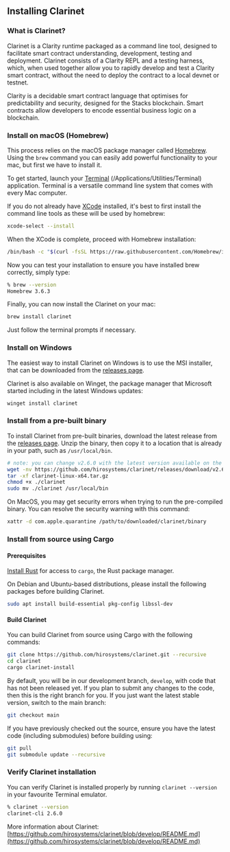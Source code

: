## Installing Clarinet

### What is Clarinet?

Clarinet is a Clarity runtime packaged as a command line tool, designed to facilitate smart contract understanding, development, testing and deployment. Clarinet consists of a Clarity REPL and a testing harness, which, when used together allow you to rapidly develop and test a Clarity smart contract, without the need to deploy the contract to a local devnet or testnet.

Clarity is a decidable smart contract language that optimises for predictability and security, designed for the Stacks blockchain. Smart contracts allow developers to encode essential business logic on a blockchain.

### Install on macOS (Homebrew)

This process relies on the macOS package manager called [Homebrew](https://brew.sh/). Using the `brew` command you can easily add powerful functionality to your mac, but first we have to install it.

To get started, launch your [Terminal](https://support.apple.com/en-ph/guide/terminal/welcome/mac) (/Applications/Utilities/Terminal) application. Terminal is a versatile command line system that comes with every Mac computer.

If you do not already have [XCode](https://developer.apple.com/xcode/) installed, it's best to first install the command line tools as these will be used by homebrew:

```bash
xcode-select --install
```

When the XCode is complete, proceed with Homebrew installation:

```bash
/bin/bash -c "$(curl -fsSL https://raw.githubusercontent.com/Homebrew/install/master/install.sh)"
```

Now you can test your installation to ensure you have installed brew correctly, simply type:

```bash
% brew --version
Homebrew 3.6.3
```

Finally, you can now install the Clarinet on your mac:

```bash
brew install clarinet
```

Just follow the terminal prompts if necessary.

### Install on Windows

The easiest way to install Clarinet on Windows is to use the MSI installer, that can be downloaded from the [releases page](https://github.com/hirosystems/clarinet/releases).

Clarinet is also available on Winget, the package manager that Microsoft started including in the latest Windows updates:

```powershell
winget install clarinet
```

### Install from a pre-built binary

To install Clarinet from pre-built binaries, download the latest release from the [releases page](https://github.com/hirosystems/clarinet/releases).
Unzip the binary, then copy it to a location that is already in your path, such as `/usr/local/bin`.

```sh
# note: you can change v2.6.0 with the latest version available on the releases page.
wget -nv https://github.com/hirosystems/clarinet/releases/download/v2.6.0/clarinet-linux-x64-glibc.tar.gz -O clarinet-linux-x64.tar.gz
tar -xf clarinet-linux-x64.tar.gz
chmod +x ./clarinet
sudo mv ./clarinet /usr/local/bin
```

On MacOS, you may get security errors when trying to run the pre-compiled binary. You can resolve the security warning
with this command:

```sh
xattr -d com.apple.quarantine /path/to/downloaded/clarinet/binary
```

### Install from source using Cargo

#### Prerequisites

[Install Rust](https://www.rust-lang.org/tools/install) for access to `cargo`, the Rust package manager.

On Debian and Ubuntu-based distributions, please install the following packages before building Clarinet.

```bash
sudo apt install build-essential pkg-config libssl-dev
```

#### Build Clarinet

You can build Clarinet from source using Cargo with the following commands:

```bash
git clone https://github.com/hirosystems/clarinet.git --recursive
cd clarinet
cargo clarinet-install
```

By default, you will be in our development branch, `develop`, with code that has not been released yet. If you plan to submit any changes to the code, then this is the right branch for you. If you just want the latest stable version, switch to the main branch:

```bash
git checkout main
```

If you have previously checked out the source, ensure you have the latest code (including submodules) before building using:

```bash
git pull
git submodule update --recursive
```

### Verify Clarinet installation

You can verify Clarinet is installed properly by running `clarinet --version` in
your favourite Terminal emulator.

```bash
% clarinet --version
clarinet-cli 2.6.0
```

More information about Clarinet: [https://github.com/hirosystems/clarinet/blob/develop/README.md](https://github.com/hirosystems/clarinet/blob/develop/README.md)

